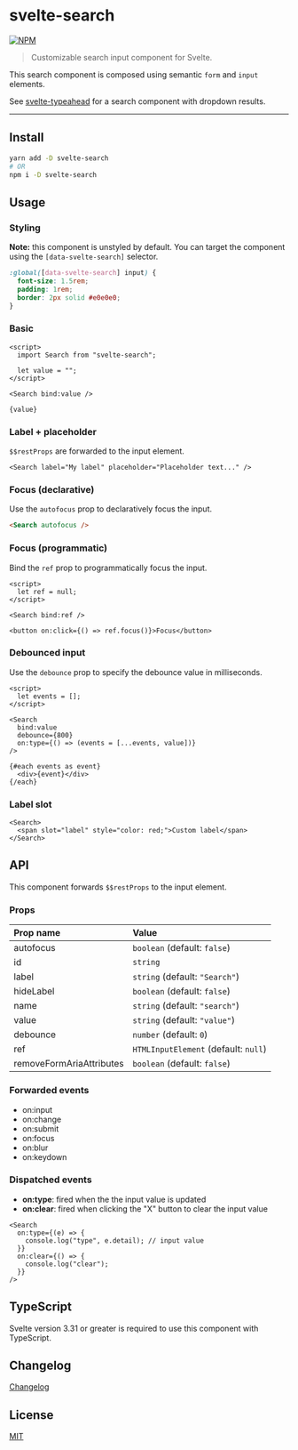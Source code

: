 # svelte-search

[![NPM][npm]][npm-url]

> Customizable search input component for Svelte.

<!-- REPO_URL -->

This search component is composed using semantic `form` and `input` elements.

See [svelte-typeahead](https://github.com/metonym/svelte-typeahead) for a search component with dropdown results.

---

<!-- TOC -->

## Install

```bash
yarn add -D svelte-search
# OR
npm i -D svelte-search
```

## Usage

### Styling

**Note:** this component is unstyled by default. You can target the component using the `[data-svelte-search]` selector.

```css
:global([data-svelte-search] input) {
  font-size: 1.5rem;
  padding: 1rem;
  border: 2px solid #e0e0e0;
}
```

### Basic

```svelte
<script>
  import Search from "svelte-search";

  let value = "";
</script>

<Search bind:value />

{value}
```

### Label + placeholder

`$$restProps` are forwarded to the input element.

```svelte
<Search label="My label" placeholder="Placeholder text..." />
```

### Focus (declarative)

Use the `autofocus` prop to declaratively focus the input.

```html
<Search autofocus />
```

### Focus (programmatic)

Bind the `ref` prop to programmatically focus the input.

```svelte
<script>
  let ref = null;
</script>

<Search bind:ref />

<button on:click={() => ref.focus()}>Focus</button>
```

### Debounced input

Use the `debounce` prop to specify the debounce value in milliseconds.

```svelte
<script>
  let events = [];
</script>

<Search
  bind:value
  debounce={800}
  on:type={() => (events = [...events, value])}
/>

{#each events as event}
  <div>{event}</div>
{/each}
```

### Label slot

```svelte
<Search>
  <span slot="label" style="color: red;">Custom label</span>
</Search>
```

## API

This component forwards `$$restProps` to the input element.

### Props

| Prop name     | Value                                |
| :------------ | :----------------------------------- |
| autofocus     | `boolean` (default: `false`)         |
| id            | `string`                             |
| label         | `string` (default: `"Search"`)       |
| hideLabel     | `boolean` (default: `false`)         |
| name          | `string` (default: `"search"`)       |
| value         | `string` (default: `"value"`)        |
| debounce      | `number` (default: `0`)              |
| ref           | `HTMLInputElement` (default: `null`) |
| removeFormAriaAttributes | `boolean` (default: `false`) |

### Forwarded events

- on:input
- on:change
- on:submit
- on:focus
- on:blur
- on:keydown

### Dispatched events

- **on:type**: fired when the the input value is updated
- **on:clear**: fired when clicking the "X" button to clear the input value

```svelte
<Search
  on:type={(e) => {
    console.log("type", e.detail); // input value
  }}
  on:clear={() => {
    console.log("clear");
  }}
/>
```

## TypeScript

Svelte version 3.31 or greater is required to use this component with TypeScript.

## Changelog

[Changelog](CHANGELOG.md)

## License

[MIT](LICENSE)

[npm]: https://img.shields.io/npm/v/svelte-search.svg?color=%23ff3e00&style=for-the-badge
[npm-url]: https://npmjs.com/package/svelte-search
